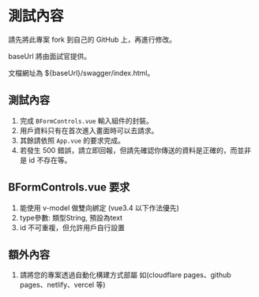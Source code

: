 # 測試內容

請先將此專案 fork 到自己的 GitHub 上，再進行修改。

baseUrl 將由面試官提供。

文檔網址為 ${baseUrl}/swagger/index.html。

## 測試內容

1. 完成 `BFormControls.vue` 輸入組件的封裝。
2. 用戶資料只有在首次進入畫面時可以去請求。
3. 其餘請依照 `App.vue` 的要求完成。
4. 若發生 500 錯誤，請立即回報，但請先確認你傳送的資料是正確的，而並非是 id 不存在等。

## BFormControls.vue 要求

1. 能使用 v-model 做雙向綁定 (vue3.4 以下作法優先)
2. type參數: 類型String, 預設為text
3. id 不可重複，但允許用戶自行設置


## 額外內容

1. 請將您的專案透過自動化構建方式部屬 如(cloudflare pages、github pages、netlify、vercel 等)
